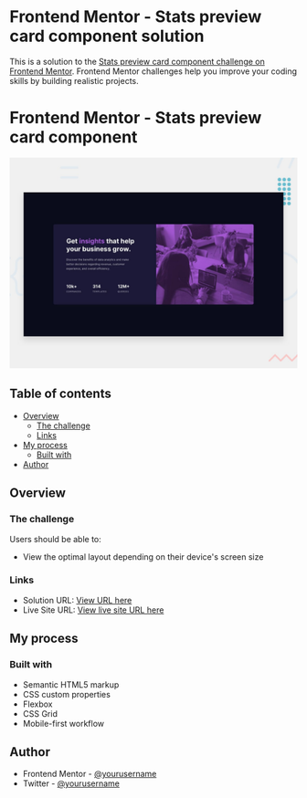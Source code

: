 # Frontend Mentor - Stats preview card component solution

This is a solution to the [Stats preview card component challenge on Frontend Mentor](https://www.frontendmentor.io/challenges/stats-preview-card-component-8JqbgoU62). Frontend Mentor challenges help you improve your coding skills by building realistic projects. 

# Frontend Mentor - Stats preview card component

![Design preview for the Stats preview card component coding challenge](./design/desktop-preview.jpg)

## Table of contents

- [Overview](#overview)
  - [The challenge](#the-challenge)
  - [Links](#links)
- [My process](#my-process)
  - [Built with](#built-with)
- [Author](#author)


## Overview

### The challenge

Users should be able to:

- View the optimal layout depending on their device's screen size



### Links

- Solution URL: [View URL here](https://github.com/Abdullahi-abdiaziz/Stats-preview-card-component)
- Live Site URL: [View live site URL here](https://stats-preview-card-component-c9.netlify.app/)


## My process

### Built with

- Semantic HTML5 markup
- CSS custom properties
- Flexbox
- CSS Grid
- Mobile-first workflow

## Author

- Frontend Mentor - [@yourusername](https://www.frontendmentor.io/profile/Abdullahi-abdiaziz)
- Twitter - [@yourusername](https://www.twitter.com/apdllah_abdaziz)
